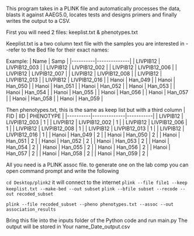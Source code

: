 This program takes in a PLINK file and automatically processes the data, blasts it against AAEG5.0, locates tests and designs primers and finally writes the output to a CSV.

First you will need 2 files:
keeplist.txt & phenotypes.txt

Keeplist.txt
is a two column text file with the samples you are interested in --refer to the Bed file for their exact names:

Example:
| Name     | Samp         |
|----------|--------------|
| LIVPIB12 | LIVPIB12_003 |
| LIVPIB12 | LIVPIB12_002 |
| LIVPIB12 | LIVPIB12_006 |
| LIVPIB12 | LIVPIB12_007 |
| LIVPIB12 | LIVPIB12_008 |
| LIVPIB12 | LIVPIB12_013 |
| LIVPIB12 | LIVPIB12_016 |
| Hanoi    | Han_049      |
| Hanoi    | Han_050      |
| Hanoi    | Han_051      |
| Hanoi    | Han_052      |
| Hanoi    | Han_053      |
| Hanoi    | Han_054      |
| Hanoi    | Han_055      |
| Hanoi    | Han_056      |
| Hanoi    | Han_057      |
| Hanoi    | Han_058      |
| Hanoi    | Han_059      |

Then phenotypes.txt, this is the same as keep list but with a third column
| FID      | IID          | PHENOTYPE |
|----------|--------------|-----------|
| LIVPIB12 | LIVPIB12_003 | 1         |
| LIVPIB12 | LIVPIB12_002 | 1         |
| LIVPIB12 | LIVPIB12_006 | 1         |
| LIVPIB12 | LIVPIB12_008 | 1         |
| LIVPIB12 | LIVPIB12_013 | 1         |
| LIVPIB12 | LIVPIB12_016 | 1         |
| Hanoi    | Han_049      | 2         |
| Hanoi    | Han_050      | 2         |
| Hanoi    | Han_051      | 2         |
| Hanoi    | Han_052      | 2         |
| Hanoi    | Han_053      | 2         |
| Hanoi    | Han_054      | 2         |
| Hanoi    | Han_055      | 2         |
| Hanoi    | Han_056      | 2         |
| Hanoi    | Han_057      | 2         |
| Hanoi    | Han_058      | 2         |
| Hanoi    | Han_059      | 2         |

All you need is a PLINK assoc file. to generate one on the lab comp you can open command prompt and write the following

`
cd Desktop/plink2
`
it will connect to the internet
`
plink --file file1 --keep keeplist.txt --make-bed --out subset
`
`
plink --bfile subset --recode --out recoded_subset
`

`
plink --file recoded_subset --pheno phenotypes.txt --assoc --out association_results
`

Bring this file into the inputs folder of the Python code and run main.py
The output will be stored in Your name_Date_output.csv


